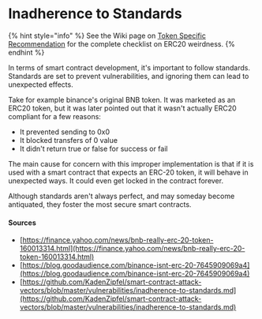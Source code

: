 # Inadherence to Standards

{% hint style="info" %}
See the Wiki page on [Token Specific Recommendation](../best-practices/token-specific-recommendations.md) for the complete checklist on ERC20 weirdness.
{% endhint %}

In terms of smart contract development, it's important to follow standards. Standards are set to prevent vulnerabilities, and ignoring them can lead to unexpected effects.

Take for example binance's original BNB token. It was marketed as an ERC20 token, but it was later pointed out that it wasn't actually ERC20 compliant for a few reasons:

* It prevented sending to 0x0
* It blocked transfers of 0 value
* It didn't return true or false for success or fail

The main cause for concern with this improper implementation is that if it is used with a smart contract that expects an ERC-20 token, it will behave in unexpected ways. It could even get locked in the contract forever.

Although standards aren't always perfect, and may someday become antiquated, they foster the most secure smart contracts.

#### Sources

* [https://finance.yahoo.com/news/bnb-really-erc-20-token-160013314.html](https://finance.yahoo.com/news/bnb-really-erc-20-token-160013314.html)
* [https://blog.goodaudience.com/binance-isnt-erc-20-7645909069a4](https://blog.goodaudience.com/binance-isnt-erc-20-7645909069a4)
* [https://github.com/KadenZipfel/smart-contract-attack-vectors/blob/master/vulnerabilities/inadherence-to-standards.md](https://github.com/KadenZipfel/smart-contract-attack-vectors/blob/master/vulnerabilities/inadherence-to-standards.md)

